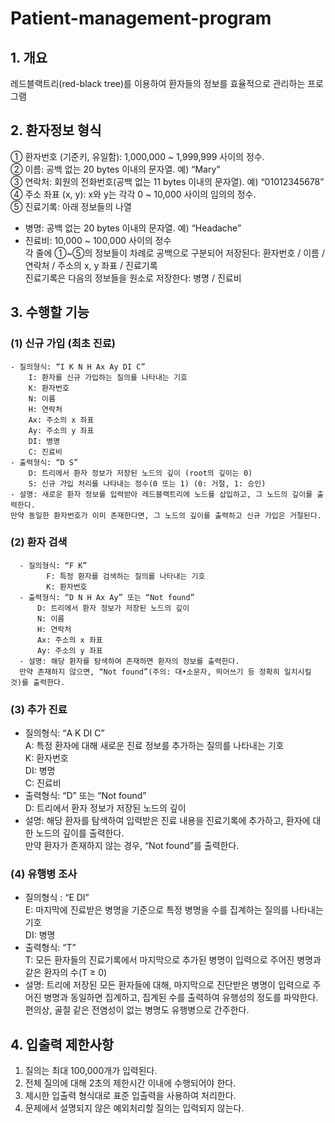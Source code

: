 # Patient-management-program

## 1. 개요   
레드블랙트리(red-black tree)를 이용하여 환자들의 정보를 효율적으로 관리하는 프로그램

## 2. 환자정보 형식   
  ① 환자번호 (기준키, 유일함): 1,000,000 ~ 1,999,999 사이의 정수.  
  ② 이름: 공백 없는 20 bytes 이내의 문자열. 예) “Mary”   
  ③ 연락처: 회원의 전화번호(공백 없는 11 bytes 이내의 문자열). 예) “01012345678”   
  ④ 주소 좌표 (x, y): x와 y는 각각 0 ~ 10,000 사이의 임의의 정수.   
  ⑤ 진료기록: 아래 정보들의 나열    
   - 병명: 공백 없는 20 bytes 이내의 문자열. 예) “Headache”    
   - 진료비: 10,000 ~ 100,000 사이의 정수   
  각 줄에 ①~⑤의 정보들이 차례로 공백으로 구분되어 저장된다: 환자번호 / 이름 / 연락처 / 주소의 x, y 좌표 / 진료기록   
  진료기록은 다음의 정보들을 원소로 저장한다: 병명 / 진료비   
      
## 3. 수행할 기능   
  ### (1) 신규 가입 (최초 진료)   
    - 질의형식: “I K N H Ax Ay DI C”    
        I: 환자를 신규 가입하는 질의를 나타내는 기호    
        K: 환자번호   
        N: 이름   
        H: 연락처    
        Ax: 주소의 x 좌표    
        Ay: 주소의 y 좌표    
        DI: 병명    
        C: 진료비    
    - 출력형식: “D S”   
        D: 트리에서 환자 정보가 저장된 노드의 깊이 (root의 깊이는 0)   
        S: 신규 가입 처리를 나타내는 정수(0 또는 1) (0: 거절, 1: 승인)   
    - 설명: 새로운 환자 정보를 입력받아 레드블랙트리에 노드를 삽입하고, 그 노드의 깊이를 출력한다.  
    만약 동일한 환자번호가 이미 존재한다면, 그 노드의 깊이를 출력하고 신규 가입은 거절된다.   
   ### (2) 환자 검색   
      - 질의형식: “F K”   
            F: 특정 환자를 검색하는 질의를 나타내는 기호    
            K: 환자번호   
      - 출력형식: “D N H Ax Ay” 또는 “Not found”    
          D: 트리에서 환자 정보가 저장된 노드의 깊이   
          N: 이름   
          H: 연락처    
          Ax: 주소의 x 좌표    
          Ay: 주소의 y 좌표    
      - 설명: 해당 환자를 탐색하여 존재하면 환자의 정보를 출력한다.  
      만약 존재하지 않으면, “Not found”(주의: 대•소문자, 띄어쓰기 등 정확히 일치시킬 것)를 출력한다.    
 ### (3) 추가 진료   
  - 질의형식: “A K DI C”      
    A: 특정 환자에 대해 새로운 진료 정보를 추가하는 질의를 나타내는 기호    
    K: 환자번호   
    DI: 병명    
    C: 진료비    
  - 출력형식: “D” 또는 “Not found”    
    D: 트리에서 환자 정보가 저장된 노드의 깊이   
  - 설명: 해당 환자를 탐색하여 입력받은 진료 내용을 진료기록에 추가하고, 환자에 대한 노드의 깊이를 출력한다.  
  만약 환자가 존재하지 않는 경우, “Not found”를 출력한다.    
  ### (4) 유행병 조사    
  - 질의형식 : “E DI”   
    E: 마지막에 진료받은 병명을 기준으로 특정 병명을 수를 집계하는 질의를 나타내는 기호      
    DI: 병명    
  - 출력형식: “T”   
    T: 모든 환자들의 진료기록에서 마지막으로 추가된 병명이 입력으로 주어진 병명과 같은 환자의 수(T ≥ 0)    
  - 설명: 트리에 저장된 모든 환자들에 대해, 마지막으로 진단받은 병명이 입력으로 주어진 병명과 동일하면 집계하고, 집계된 수를 출력하여 유행성의 정도를 파악한다.  
  편의상, 골절 같은 전염성이 없는 병명도 유행병으로 간주한다.    

## 4. 입출력 제한사항   
  1. 질의는 최대 100,000개가 입력된다.    
  2. 전체 질의에 대해 2초의 제한시간 이내에 수행되어야 한다.    
  3. 제시한 입출력 형식대로 표준 입출력을 사용하여 처리한다.   
  4. 문제에서 설명되지 않은 예외처리할 질의는 입력되지 않는다.    

